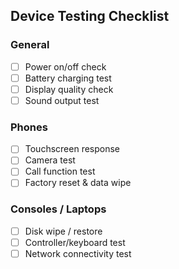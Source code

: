 ## Device Testing Checklist

### General
- [ ] Power on/off check  
- [ ] Battery charging test  
- [ ] Display quality check  
- [ ] Sound output test  

### Phones
- [ ] Touchscreen response  
- [ ] Camera test  
- [ ] Call function test  
- [ ] Factory reset & data wipe  

### Consoles / Laptops
- [ ] Disk wipe / restore  
- [ ] Controller/keyboard test  
- [ ] Network connectivity test
